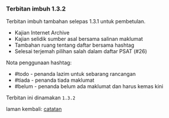 ---
---

### Terbitan imbuh 1.3.2

Terbitan imbuh tambahan selepas 1.3.1 untuk pembetulan.

* Kajian Internet Archive
* Kajian selidik sumber asal bersama salinan maklumat
* Tambahan ruang tentang daftar bersama hashtag
* Selesai terjemah pilihan salah dalam daftar PSAT (#26)

Nota penggunaan hashtag:

* #todo - penanda lazim untuk sebarang rancangan 
* #tiada - penanda tiada maklumat
* #belum - penanda belum ada maklumat dan harus kemas kini

Terbitan ini dinamakan `1.3.2`

laman kembali: [catatan][0]

  [0]: ../index.md
